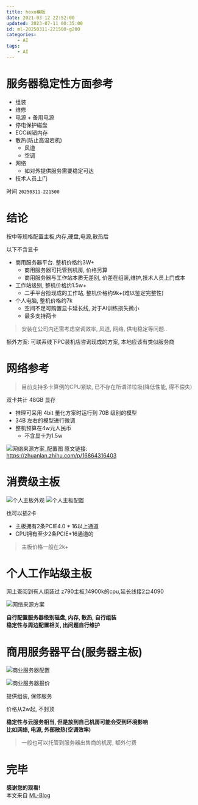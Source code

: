 ```yaml
---
title: hexo模板
date: 2021-03-12 22:52:00
updated: 2023-07-11 00:35:00
id: ml-20250311-221500-g200
categories:
	- AI
tags: 
	- AI
---
```




# 服务器稳定性方面参考

* 组装
* 维修
* 电源 + 备用电源
* 停电保护磁盘
* ECC纠错内存
* 散热(防止高温宕机)
  * 风道
  * 空调
* 网络
  * 如对外提供服务需要稳定可达
* 技术人员上门


<!--more-->

时间 `20250311-221500`

# 结论

按中等规格配置主板,内存,硬盘,电源,散热后

以下不含显卡

* 商用服务器平台. 整机价格约3W+
    * 商用服务器可托管到机房, 价格另算
    * 商用服务器与工作站本质无差别, 价差在组装,维护,技术人员上门成本
* 工作站级别, 整机价格约1.5w+
  * 二手平台捡现成的工作站, 整机价格约9k+(难以鉴定完整性)
* 个人电脑, 整机价格约7k
  * 空间不足可购置显卡延长线, 对于AI训练损失微小
  * 最多支持两卡

> 安装在公司内还需考虑空调效率, 风道, 网络, 供电稳定等问题..

额外方案: 可联系线下PC装机店咨询现成的方案, 本地应该有类似服务商

# 网络参考

> 目前支持多卡算例的CPU紧缺, 已不存在所谓洋垃圾(降低性能, 得不偿失)


双卡共计 48GB 显存
* 推理可采用 4bit 量化方案时运行到 70B 级别的模型
* 34B 左右的模型进行微调
* 整机预算在4w元人民币
  * 不含显卡为1.5w
  
![][网络来源方案_配置图]
原文链接: https://zhuanlan.zhihu.com/p/16864316403




# 消费级主板

![][个人主板外观]
![][个人主板配置]

也可以插2卡
* 主板拥有2条PCIE4.0 * 16以上通道
* CPU拥有至少2条PCIE*16通道的

> 主板价格一般在2k+

# 个人工作站级主板

网上查阅到有人组装过 z790主板,14900k的cpu,延长线接2台4090

![][网络来源方案]

**自行配置服务器级别磁盘, 内存, 散热, 自行组装**  
**稳定性与周边配置相关, 出问题自行维护**


# 商用服务器平台(服务器主板)


![][商业服务器配置]

![][商业服务器报价]

提供组装, 保修服务

价格从2w起, 不封顶

**稳定性与云服务相当, 但是放到自己机房可能会受到环境影响**  
**比如网络, 电源, 外部散热(空调效率)**

> 一般也可以托管到服务器出售商的机房, 额外付费




# 完毕

**感谢您的观看!**  
本文来自 [ML-Blog][ML-Blog_Link]

<!-- 图片 -->

[商业服务器配置]:https://raw.githubusercontent.com/UserMingHaoLi/ML_HexoBlogContentImages/refs/heads/main/Content/AI/%E5%A4%9A%E6%98%BE%E5%8D%A1AI%E5%B7%A5%E4%BD%9C%E7%AB%99%E7%BB%84%E8%A3%85%E8%B0%83%E7%A0%94/%E5%95%86%E4%B8%9A%E6%9C%8D%E5%8A%A1%E5%99%A8%E9%85%8D%E7%BD%AE.png "商业服务器配置"

[商业服务器报价]:https://raw.githubusercontent.com/UserMingHaoLi/ML_HexoBlogContentImages/refs/heads/main/Content/AI/%E5%A4%9A%E6%98%BE%E5%8D%A1AI%E5%B7%A5%E4%BD%9C%E7%AB%99%E7%BB%84%E8%A3%85%E8%B0%83%E7%A0%94/%E5%95%86%E4%B8%9A%E6%9C%8D%E5%8A%A1%E5%99%A8%E6%8A%A5%E4%BB%B7.png "商业服务器报价"

[个人主板外观]:https://raw.githubusercontent.com/UserMingHaoLi/ML_HexoBlogContentImages/refs/heads/main/Content/AI/%E5%A4%9A%E6%98%BE%E5%8D%A1AI%E5%B7%A5%E4%BD%9C%E7%AB%99%E7%BB%84%E8%A3%85%E8%B0%83%E7%A0%94/%E4%B8%AA%E4%BA%BA%E4%B8%BB%E6%9D%BF%E5%A4%96%E8%A7%82.png "个人主板外观"

[个人主板配置]:https://raw.githubusercontent.com/UserMingHaoLi/ML_HexoBlogContentImages/refs/heads/main/Content/AI/%E5%A4%9A%E6%98%BE%E5%8D%A1AI%E5%B7%A5%E4%BD%9C%E7%AB%99%E7%BB%84%E8%A3%85%E8%B0%83%E7%A0%94/%E4%B8%AA%E4%BA%BA%E4%B8%BB%E6%9D%BF%E9%85%8D%E7%BD%AE.png "个人主板配置"

[网络来源方案]:https://raw.githubusercontent.com/UserMingHaoLi/ML_HexoBlogContentImages/refs/heads/main/Content/AI/%E5%A4%9A%E6%98%BE%E5%8D%A1AI%E5%B7%A5%E4%BD%9C%E7%AB%99%E7%BB%84%E8%A3%85%E8%B0%83%E7%A0%94/%E7%BD%91%E7%BB%9C%E6%9D%A5%E6%BA%90%E6%96%B9%E6%A1%88.png "网络来源方案"

[网络来源方案_配置图]:https://raw.githubusercontent.com/UserMingHaoLi/ML_HexoBlogContentImages/refs/heads/main/Content/AI/%E5%A4%9A%E6%98%BE%E5%8D%A1AI%E5%B7%A5%E4%BD%9C%E7%AB%99%E7%BB%84%E8%A3%85%E8%B0%83%E7%A0%94/%E7%BD%91%E7%BB%9C%E6%9D%A5%E6%BA%90%E6%96%B9%E6%A1%88_%E9%85%8D%E7%BD%AE%E5%9B%BE.png "网络来源方案_配置图"



<!-- 链接 -->

<!-- 水印 -->
[ML-Blog_Link]:https://userminghaoli.github.io/ "我的博客"
